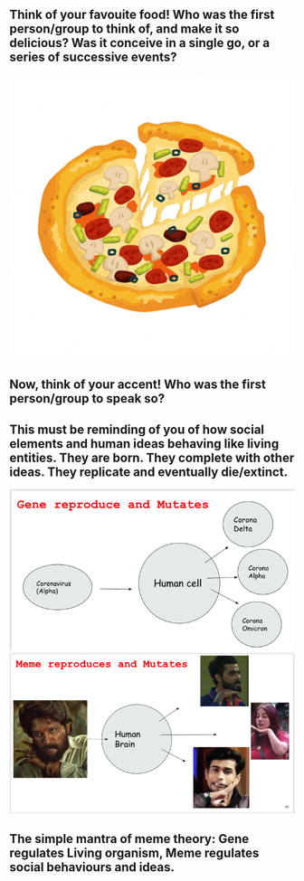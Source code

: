 ## Think of your favouite food! Who was the first person/group to think of, and make it so delicious? Was it conceive in a single go, or a series of successive events?
![alt text](https://github.com/108mk/Meme-Theory/blob/9de44ab710308beed9509e155e8e73fd4d172919/demo%20images/pizza-delicious.webp)
## Now, think of your accent! Who was the first person/group to speak so? 
## This must be reminding of you of how social elements and human ideas behaving like living entities. They are born. They complete with other ideas. They replicate and eventually die/extinct.
![alt text](https://github.com/108mk/Meme-Theory/blob/9de44ab710308beed9509e155e8e73fd4d172919/demo%20images/corona.png)
![alt text](https://github.com/108mk/Meme-Theory/blob/9de44ab710308beed9509e155e8e73fd4d172919/demo%20images/pushpa.png)
## The simple mantra of meme theory: Gene regulates Living organism, Meme regulates social behaviours and ideas.
